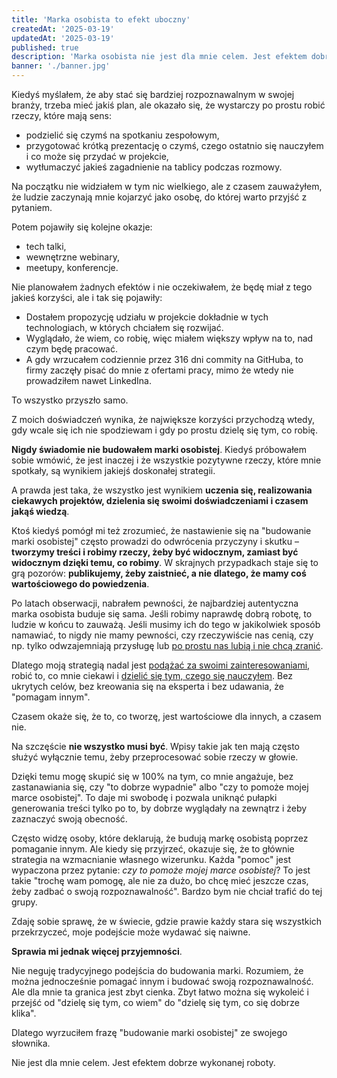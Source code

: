 ```yaml
---
title: 'Marka osobista to efekt uboczny'
createdAt: '2025-03-19'
updatedAt: '2025-03-19'
published: true
description: 'Marka osobista nie jest dla mnie celem. Jest efektem dobrze zrobionej roboty.'
banner: './banner.jpg'
---
```


Kiedyś myślałem, że aby stać się bardziej rozpoznawalnym w swojej branży, trzeba mieć jakiś plan, ale okazało się, że wystarczy po prostu robić rzeczy, które mają sens:

- podzielić się czymś na spotkaniu zespołowym,
- przygotować krótką prezentację o czymś, czego ostatnio się nauczyłem i co może się przydać w projekcie,
- wytłumaczyć jakieś zagadnienie na tablicy podczas rozmowy.

Na początku nie widziałem w tym nic wielkiego, ale z czasem zauważyłem, że ludzie zaczynają mnie kojarzyć jako osobę, do której warto przyjść z pytaniem.

Potem pojawiły się kolejne okazje:

- tech talki,
- wewnętrzne webinary,
- meetupy, konferencje.

Nie planowałem żadnych efektów i nie oczekiwałem, że będę miał z tego jakieś korzyści, ale i tak się pojawiły:

- Dostałem propozycję udziału w projekcie dokładnie w tych technologiach, w których chciałem się rozwijać.
- Wyglądało, że wiem, co robię, więc miałem większy wpływ na to, nad czym będę pracować.
- A gdy wrzucałem codziennie przez 316 dni commity na GitHuba, to firmy zaczęły pisać do mnie z ofertami pracy, mimo że wtedy nie prowadziłem nawet LinkedIna.

To wszystko przyszło samo.

Z moich doświadczeń wynika, że największe korzyści przychodzą wtedy, gdy wcale się ich nie spodziewam i gdy po prostu dzielę się tym, co robię.

**Nigdy świadomie nie budowałem marki osobistej**. Kiedyś próbowałem sobie wmówić, że jest inaczej i że wszystkie pozytywne rzeczy, które mnie spotkały, są wynikiem jakiejś doskonałej strategii.

A prawda jest taka, że wszystko jest wynikiem **uczenia się, realizowania ciekawych projektów, dzielenia się swoimi doświadczeniami i czasem jakąś wiedzą**.

Ktoś kiedyś pomógł mi też zrozumieć, że nastawienie się na "budowanie marki osobistej" często prowadzi do odwrócenia przyczyny i skutku – **tworzymy treści i robimy rzeczy, żeby być widocznym, zamiast być widocznym dzięki temu, co robimy**. W skrajnych przypadkach staje się to grą pozorów: **publikujemy, żeby zaistnieć, a nie dlatego, że mamy coś wartościowego do powiedzenia**.

Po latach obserwacji, nabrałem pewności, że najbardziej autentyczna marka osobista buduje się sama. Jeśli robimy naprawdę dobrą robotę, to ludzie w końcu to zauważą. Jeśli musimy ich do tego w jakikolwiek sposób namawiać, to nigdy nie mamy pewności, czy rzeczywiście nas cenią, czy np. tylko odwzajemniają przysługę lub [po prostu nas lubią i nie chcą zranić](https://www.momtestbook.com/).

Dlatego moją strategią nadal jest [podążać za swoimi zainteresowaniami](/prywatny-blog/), robić to, co mnie ciekawi i [dzielić się tym, czego się nauczyłem](/dokumentuj-zamiast-tworzyc/). Bez ukrytych celów, bez kreowania się na eksperta i bez udawania, że "pomagam innym".

Czasem okaże się, że to, co tworzę, jest wartościowe dla innych, a czasem nie.

Na szczęście **nie wszystko musi być**. Wpisy takie jak ten mają często służyć wyłącznie temu, żeby przeprocesować sobie rzeczy w głowie.

Dzięki temu mogę skupić się w 100% na tym, co mnie angażuje, bez zastanawiania się, czy "to dobrze wypadnie" albo "czy to pomoże mojej marce osobistej". To daje mi swobodę i pozwala uniknąć pułapki generowania treści tylko po to, by dobrze wyglądały na zewnątrz i żeby zaznaczyć swoją obecność.

Często widzę osoby, które deklarują, że budują markę osobistą poprzez pomaganie innym. Ale kiedy się przyjrzeć, okazuje się, że to głównie strategia na wzmacnianie własnego wizerunku. Każda "pomoc" jest wypaczona przez pytanie: *czy to pomoże mojej marce osobistej*? To jest takie "trochę wam pomogę, ale nie za dużo, bo chcę mieć jeszcze czas, żeby zadbać o swoją rozpoznawalność". Bardzo bym nie chciał trafić do tej grupy.

Zdaję sobie sprawę, że w świecie, gdzie prawie każdy stara się wszystkich przekrzyczeć, moje podejście może wydawać się naiwne.

**Sprawia mi jednak więcej przyjemności**.

Nie neguję tradycyjnego podejścia do budowania marki. Rozumiem, że można jednocześnie pomagać innym i budować swoją rozpoznawalność. Ale dla mnie ta granica jest zbyt cienka. Zbyt łatwo można się wykoleić i przejść od "dzielę się tym, co wiem" do "dzielę się tym, co się dobrze klika".

Dlatego wyrzuciłem frazę "budowanie marki osobistej" ze swojego słownika.

Nie jest dla mnie celem. Jest efektem dobrze wykonanej roboty.
